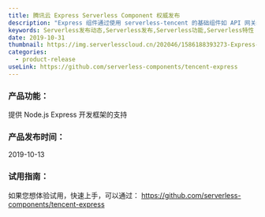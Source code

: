 ```yaml
---
title: 腾讯云 Express Serverless Component 权威发布
description: "Express 组件通过使用 serverless-tencent 的基础组件如 API 网关组件，SCF 组件等，快速方便的在腾讯云创建、配置和管理一个 Express 框架。"
keywords: Serverless发布动态,Serverless发布,Serverless功能,Serverless特性
date: 2019-10-31
thumbnail: https://img.serverlesscloud.cn/202046/1586188393273-Express-list.png
categories:
  - product-release
useLink: https://github.com/serverless-components/tencent-express
---
```


### **产品功能**：
提供 Node.js Express 开发框架的支持

### **产品发布时间**：
2019-10-13


### **试用指南**：
如果您想体验试用，快速上手，可以通过：
https://github.com/serverless-components/tencent-express






